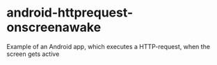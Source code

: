 # android-httprequest-onscreenawake
Example of an Android app, which executes a HTTP-request, when the screen gets active
